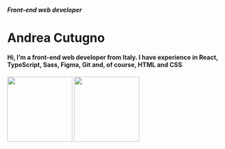 <h5>Front-end web developer</h5>
<h1>Andrea Cutugno</h1>
<h4>Hi, I’m a front-end web developer from Italy. I have experience in React, TypeScript, Sass, Figma, Git and, of course, HTML and CSS</h4>

<div>
<img height="150em" width="auto" src="https://github-readme-stats.vercel.app/api/top-langs/?username=cutugno01&langs_count=8" />
<img height="150em" width="auto" src="https://github-readme-stats.vercel.app/api?username=cutugno01&show_icons=true&count_private=true"/>
</div>
